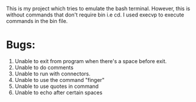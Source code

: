 This is my project which tries to emulate the bash terminal. However, this is without commands that don't require bin i.e cd. 
I used execvp to execute commands in the bin file.


Bugs:
======

1. Unable to exit from program when there's a space before exit.
2. Unable to do comments
3. Unable to run with connectors.
4. Unable to use the command "finger"
5. Unable to use quotes in command
6. Unable to echo after certain spaces

